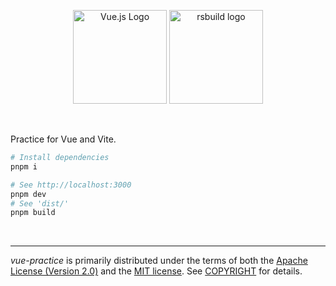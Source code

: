 <p align=center>
  <img width=150 src="https://vuejs.org/images/logo.png" alt="Vue.js Logo">
  <img width=150 src="https://assets.rspack.dev/rsbuild/rsbuild-logo.svg" alt="rsbuild logo">
</p>

&nbsp;

Practice for Vue and Vite.

```bash
# Install dependencies
pnpm i

# See http://localhost:3000
pnpm dev
# See 'dist/'
pnpm build
```

&nbsp;

--------
*vue-practice* is primarily distributed under the terms of both the [Apache
License (Version 2.0)] and the [MIT license]. See [COPYRIGHT] for details.

[Apache License (Version 2.0)]: LICENSE-APACHE
[MIT license]: LICENSE-MIT
[COPYRIGHT]: COPYRIGHT
